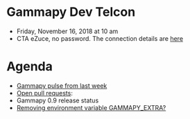 # Gammapy Dev Telcon

* Friday, November 16, 2018 at 10 am
* CTA eZuce, no password.  The connection details are [here](../2018-10-12/ezuce.txt)

# Agenda

* [Gammapy pulse from last week](https://github.com/gammapy/gammapy/pulse)
* [Open pull requests]():
* Gammapy 0.9 release status
* [Removing environment variable GAMMAPY_EXTRA?](https://github.com/gammapy/gammapy/issues/1889)
